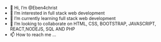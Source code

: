 - 👋 Hi, I’m @Eben4christ
- 👀 I’m interested in full stack web development
- 🌱 I’m currently learning full stack web development
- 💞️ I’m looking to collaborate on HTML, CSS, BOOTSTRAP, JAVASCRIPT, REACT,NODEJS, SQL AND PHP
- 📫 How to reach me ...

<!---
Eben4christ/Eben4christ is a ✨ special ✨ repository because its `README.md` (this file) appears on your GitHub profile.
You can click the Preview link to take a look at your changes.
--->
